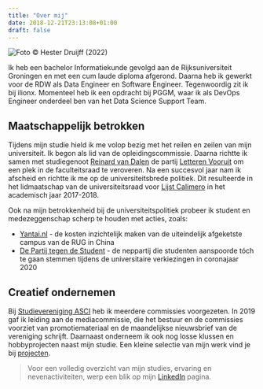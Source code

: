 ```yaml
---
title: "Over mij"
date: 2018-12-21T23:13:08+01:00
draft: false
---
```


<img src="/img/melein_2022.jpg" alt="Foto &copy; Hester Druijff (2022)" class="rounded"/>

Ik heb een bachelor Informatiekunde gevolgd aan de Rijksuniversiteit Groningen en met een cum laude diploma afgerond. Daarna heb ik gewerkt voor de RDW als Data Engineer en Software Engineer. Tegenwoordig zit ik bij ilionx. Momenteel heb ik een opdracht bij PGGM, waar ik als DevOps Engineer onderdeel ben van het Data Science Support Team.

## Maatschappelijk betrokken
Tijdens mijn studie hield ik me volop bezig met het reilen en zeilen van mijn universiteit. Ik begon als lid van de opleidingscommissie. Daarna richtte ik samen met studiegenoot [Reinard van Dalen](https://www.reinardvandalen.nl) de partij [Letteren Vooruit](http://www.letterenvooruit.nl) om een plek in de faculteitsraad te veroveren. Na een succesvol jaar nam ik afscheid en richtte ik me op de universiteitsbrede politiek. Dit resulteerde in het lidmaatschap van de universiteitsraad voor [Lijst Calimero](https://www.lijstcalimero.nl) in het academisch jaar 2017-2018.

Ook na mijn betrokkenheid bij de universiteitspolitiek probeer ik student en medezeggenschap scherp te houden met acties, zoals:  

- [Yantai.nl](https://www.yantai.nl) - de kosten inzichtelijk maken van de uiteindelijk afgeketste campus van de RUG in China
- [De Partij tegen de Student](https://www.partijtegendestudent.nl) - de neppartij die studenten aanspoorde tóch te gaan stemmen tijdens de universitaire verkiezingen in coronajaar 2020

## Creatief ondernemen
Bij [Studievereniging ASCI](https://www.ascigroningen.nl/commissies) heb ik meerdere commissies voorgezeten. In 2019 gaf ik leiding aan de mediacommissie, die het bestuur en de commissies voorziet van promotiemateriaal en de maandelijkse nieuwsbrief van de vereniging schrijft. Daarnaast onderneem ik ook nog losse klussen en hobbyprojecten naast mijn studie. Een kleine selectie van mijn werk vind je bij [projecten](/project/).

<blockquote>Voor een volledig overzicht van mijn studies, ervaring en nevenactiviteiten, werp een blik op mijn <a href="https://www.linkedin.com/in/leonmelein">LinkedIn</a> pagina.</blockquote>

